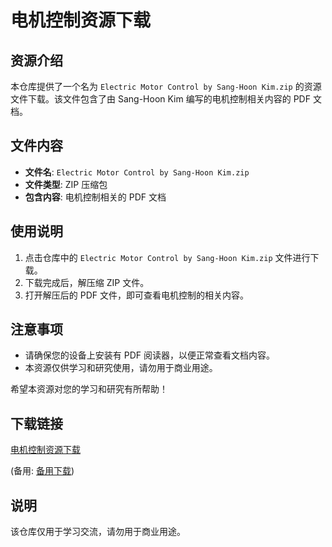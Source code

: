 # 电机控制资源下载

## 资源介绍

本仓库提供了一个名为 `Electric Motor Control by Sang-Hoon Kim.zip` 的资源文件下载。该文件包含了由 Sang-Hoon Kim 编写的电机控制相关内容的 PDF 文档。

## 文件内容

- **文件名**: `Electric Motor Control by Sang-Hoon Kim.zip`
- **文件类型**: ZIP 压缩包
- **包含内容**: 电机控制相关的 PDF 文档

## 使用说明

1. 点击仓库中的 `Electric Motor Control by Sang-Hoon Kim.zip` 文件进行下载。
2. 下载完成后，解压缩 ZIP 文件。
3. 打开解压后的 PDF 文件，即可查看电机控制的相关内容。

## 注意事项

- 请确保您的设备上安装有 PDF 阅读器，以便正常查看文档内容。
- 本资源仅供学习和研究使用，请勿用于商业用途。

希望本资源对您的学习和研究有所帮助！

## 下载链接
[电机控制资源下载](https://pan.quark.cn/s/a28045ece061) 

(备用: [备用下载](https://pan.baidu.com/s/1TcJfsbQUWwgvuFdyvdPKsg?pwd=1234))

## 说明

该仓库仅用于学习交流，请勿用于商业用途。
